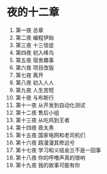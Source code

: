 # 夜的十二章

1. 第一夜 总章
2. 第二夜 编程伊始
3. 第三夜 十三信徒
4. 第四夜 初入峰鸟
5. 第五夜 宿舍趣事
6. 第六夜 项目改版
7. 第七夜 离开
8. 第八夜 初入人人
9. 第九夜 人生苦短
10. 第十夜 与布斯行
11. 第十一夜 从开发到自动化测试
12. 第十二夜 售后小组
13. 第十三夜 从吃鸡到王者
14. 第十四夜 夜太黑
15. 第十五夜 国家电网和老司机们
16. 第十六夜 路漫漫其修远兮
17. 第十七夜 学习和义结金兰不是一回事
18. 第十八夜 你的呼噜声真的很响
19. 第十九夜 我的故事可能有你

